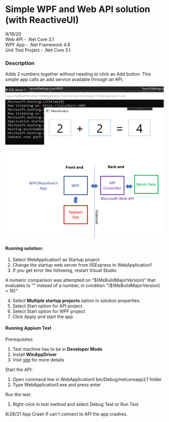 # Simple WPF and Web API solution <br/>(with ReactiveUI)  

9/18/20  
Web API - .Net Core 3.1  
WPF App - .Net Framework 4.8  
Unit Test Project - .Net Core 3.1  

### Description
Adds 2 numbers together without needing to click an Add button. This simple app calls an add service available through an API.

![AddImage](Image1.PNG)

#### Running solution:  
1. Select WebApplication1 as Startup project
2. Change the startup web server from IISExpress to WebApplication1
3. If you get error like following, restart Visual Studio

A numeric comparison was attempted on "$(MsBuildMajorVersion)" that evaluates to "" instead of a number, in condition "($(MsBuildMajorVersion) < 16)"  


4. Select **Multiple startup projects** option in solution properties.  
5. Select Start option for API project  
6. Select Start option for WPF project  
7. Click Apply and start the app

#### Running Appium Test  
Prerequisites: 
1. Test machine has to be in **Developer Mode**
2. Install **WinAppDriver**
3. Visit [site](https://github.com/microsoft/WinAppDriver) for more details  

Start the API:
1. Open command line in WebApplication1 bin/Debug/netcoreapp3.1 folder
2. Type WebApplication1.exe and press enter  

Run the test:  
1. Right-click in test method and select Debug Test or Run Test

8/28/21 App Crash
If can't connect to API the app crashes.


